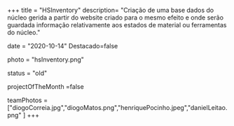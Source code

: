 +++
title = "HSInventory"
description= "Criação de uma base dados do núcleo gerida a partir do website criado para o mesmo efeito e onde serão guardada informação relativamente aos estados de material ou ferramentas do núcleo." 

date = "2020-10-14" 
Destacado=false

photo = "hsInventory.png" 

status = "old" 
 
projectOfTheMonth =false

teamPhotos = ["diogoCorreia.jpg","diogoMatos.png","henriquePocinho.jpeg","danielLeitao.png" ] 
+++
